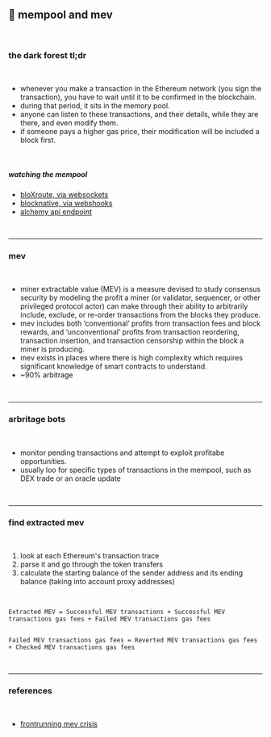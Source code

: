 ## 🎂 mempool and mev

<br>

### the dark forest tl;dr

<br>

* whenever you make a transaction in the Ethereum network (you sign the transaction), you have to wait until it to be confirmed in the blockchain. 
* during that period, it sits in the memory pool. 
* anyone can listen to these transactions, and their details, while they are there, and even modify them. 
* if someone pays a higher gas price, their modification will be included a block first.


<br>

##### watching the mempool 

* [bloXroute, via websockets](https://bloxroute.com/pricing/)
* [blocknative, via webshooks](https://www.blocknative.com/)
* [alchemy api endpoint](https://docs.alchemy.com/)


<br>

---

### mev

<br>

* miner extractable value (MEV) is a measure devised to study consensus security by modeling the profit a miner (or validator, sequencer, or other privileged protocol actor) can make through their ability to arbitrarily include, exclude, or re-order transactions from the blocks they produce.
* mev includes both ‘conventional’ profits from transaction fees and block rewards, and ‘unconventional’ profits from transaction reordering, transaction insertion, and transaction censorship within the block a miner is producing.
* mev exists in places where there is high complexity which requires significant knowledge of smart contracts to understand. 
* ~90% arbitrage 

<br>

---

### arbritage bots

<br>

* monitor pending transactions and attempt to exploit profitabe opportunities.
* usually loo for specific types of transactions in the mempool, such as DEX trade or an oracle update


<br>

---

### find extracted mev

<br>

1. look at each Ethereum's transaction trace
2. parse it and go through the token transfers
3. calculate the starting balance of the sender address and its ending balance (taking into account proxy addresses)

<br>

```
Extracted MEV = Successful MEV transactions + Successful MEV transactions gas fees + Failed MEV transactions gas fees


Failed MEV transactions gas fees = Reverted MEV transactions gas fees + Checked MEV transactions gas fees
```

<br>


---

### references

<br>

* [frontrunning mev crisis](https://writings.flashbots.net/writings/frontrunning-mev-crisis/)
